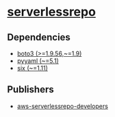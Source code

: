 # [serverlessrepo](https://pypi.org/project/serverlessrepo)

## Dependencies
- [boto3 (>=1.9.56,~=1.9)](packages/b/boto3.md)
- [pyyaml (~=5.1)](packages/p/pyyaml.md)
- [six (~=1.11)](packages/s/six.md)



## Publishers
- [aws-serverlessrepo-developers](https://pypi.org/user/aws-serverlessrepo-developers)

